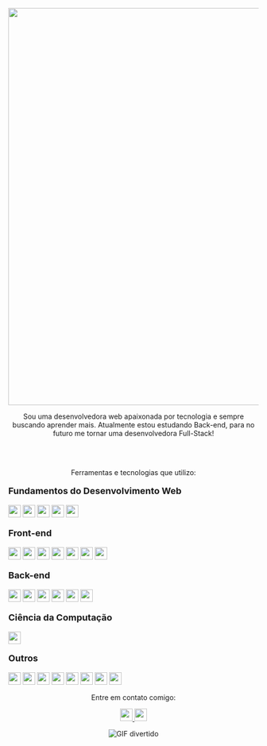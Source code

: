 <p align="center">
  <img align="center" src="https://readme-typing-svg.demolab.com/?lines=Bem+vindo+ao+meu+reposit%C3%B3rio+Github+!+!+!&color=77dd77" width="800" />
</p>

<p align="center">
  Sou uma desenvolvedora web apaixonada por tecnologia e sempre buscando aprender mais. Atualmente estou estudando Back-end, para no futuro me tornar uma desenvolvedora Full-Stack!
</p>

<br><br>

<p align="center">
  Ferramentas e tecnologias que utilizo:
</p>
<p align="center">
  <p style="font-size: 18px; font-weight: bold;">Fundamentos do Desenvolvimento Web</p>
    <img src="https://img.shields.io/badge/Unix-%232C2D72.svg?style=flat-square&logo=gnu-bash&logoColor=white" height="25"/>
    <img src="https://img.shields.io/badge/Git-%23F05032.svg?style=flat-square&logo=git&logoColor=white" height="25"/>
    <img src="https://img.shields.io/badge/JavaScript-%23F7DF1E.svg?style=flat-square&logo=javascript&logoColor=black" height="25"/>
    <img src="https://img.shields.io/badge/HTML5-%23E34F26.svg?style=flat-square&logo=html5&logoColor=white" height="25"/>
    <img src="https://img.shields.io/badge/CSS3-%231572B6.svg?style=flat-square&logo=css3&logoColor=white" height="25"/>

  <p style="font-size: 18px; font-weight: bold;">Front-end</p>
    <img src="https://img.shields.io/badge/React-%2361DAFB.svg?style=flat-square&logo=react&logoColor=black" height="25"/>
    <img src="https://img.shields.io/badge/React_Router-%23CA4245.svg?style=flat-square&logo=react-router&logoColor=white" height="25"/>
    <img src="https://img.shields.io/badge/Redux-%23593D88.svg?style=flat-square&logo=redux&logoColor=white" height="25"/>
    <img src="https://img.shields.io/badge/React%20Hooks-%2361DAFB.svg?style=flat-square&logo=react&logoColor=black" height="25"/>
    <img src="https://img.shields.io/badge/CSS-%231572B6.svg?style=flat-square&logo=css3&logoColor=white" height="25"/>
    <img src="https://img.shields.io/badge/SASS-%23CC6699.svg?style=flat-square&logo=sass&logoColor=white" height="25"/>
    <img src="https://img.shields.io/badge/Figma-%23F24E1E.svg?style=flat-square&logo=figma&logoColor=white" height="25"/>

  <p style="font-size: 18px; font-weight: bold;">Back-end</p>
    <img src="https://img.shields.io/badge/Docker-%232496ED.svg?style=flat-square&logo=docker&logoColor=white" height="25"/>
    <img src="https://img.shields.io/badge/Node.js-%23339933.svg?style=flat-square&logo=node.js&logoColor=white" height="25"/>
    <img src="https://img.shields.io/badge/JWT-%23000000.svg?style=flat-square&logo=json-web-tokens" height="25"/>
    <img src="https://img.shields.io/badge/TypeScript-%233178C6.svg?style=flat-square&logo=typescript&logoColor=white" height="25"/>
    <img src="https://img.shields.io/badge/MySQL-%234479A1.svg?style=flat-square&logo=mysql&logoColor=white" height="25"/>
    <img src="https://img.shields.io/badge/WSL-0078D6.svg?style=flat-square&logo=windows-terminal&logoColor=white" height="25"/>

  <p style="font-size: 18px; font-weight: bold;">Ciência da Computação</p>
    <img src="https://img.shields.io/badge/Python-%233776AB.svg?style=flat-square&logo=python&logoColor=white" height="25"/>

  <p style="font-size: 18px; font-weight: bold;">Outros</p>
    <img src="https://img.shields.io/badge/Trello-026AA7?style=flat-square&logo=Trello&logoColor=white" height="25"/>
    <img src="https://img.shields.io/badge/Kanban-0091EA?style=flat-square&logo=kanban&logoColor=white" height="25"/>
    <img src="https://img.shields.io/badge/Visual%20Studio-5C2D91?style=flat-square&logo=visual-studio&logoColor=white" height="25"/>
    <img src="https://img.shields.io/badge/Slack-%234A154B.svg?style=flat-square&logo=slack&logoColor=white" height="25"/>
    <img src="https://img.shields.io/badge/ChatGPT-08BDBA?style=flat-square&logo=chatgpt&logoColor=white" height="25"/>
    <img src="https://img.shields.io/badge/GitHub-%23181717.svg?style=flat-square&logo=github&logoColor=white" height="25"/>
    <img src="https://img.shields.io/badge/Slack-%234A154B.svg?style=flat-square&logo=slack&logoColor=white" height="25"/>
    <img src="https://img.shields.io/badge/OpenAI-%233476AB.svg?style=flat-square&logo=openai&logoColor=white" height="25"/>
</p>

<p align="center">
  Entre em contato comigo:
</p>
<p align="center">
  <a href="mailto:kaahgonzalez99@gmail.com">
    <img src="https://img.shields.io/badge/Gmail-D14836?style=for-the-badge&logo=gmail&logoColor=white" height="25"/>
  </a>
  <a href="https://www.linkedin.com/in/karina-gonzalez-rebelo-dev/" target="_blank">
    <img src="https://img.shields.io/badge/LinkedIn-0077B5?style=for-the-badge&logo=linkedin&logoColor=white" height="25"/>
  </a>
</p>

<p align="center">
  <img src="https://media2.giphy.com/media/XO8RMtRaK73isIt0i2/giphy.gif?cid=ecf05e47xottqifxr5tvfkoijnwwzhm2o7ro7pmmppetw92z&rid=giphy.gif&ct=g" alt="GIF divertido"/>
</p>


